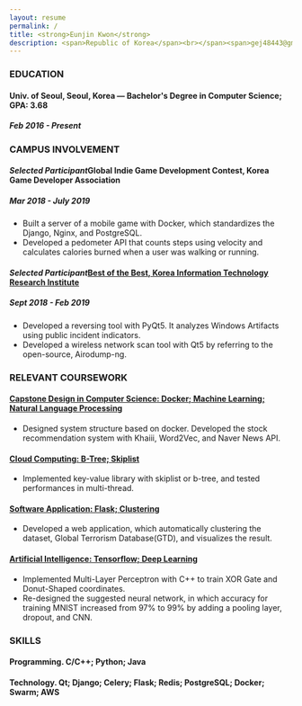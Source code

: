 ```yaml
---
layout: resume
permalink: /
title: <strong>Eunjin Kwon</strong>
description: <span>Republic of Korea</span><br></span><span>gej48443@gmail.com</span><br><a href="https://github.com/ke2ek" style="color:black;">https://github.com/ke2ek</a>
---
```


### EDUCATION

#### **Univ. of Seoul**, Seoul, Korea — Bachelor's Degree in Computer Science; GPA: 3.68

<!-- 나중에 졸업년도,월(풀네임)만 적을 것 -->
##### Feb 2016 - Present

<!-- 대외 활동, PROJECTS 는 자신이 주도한 프로젝트를 의미 -->
### CAMPUS INVOLVEMENT

#### _Selected Participant_**Global Indie Game Development Contest**, Korea Game Developer Association

##### Mar 2018 - July 2019

- Built a server of a mobile game with Docker, which standardizes the Django, Nginx, and PostgreSQL.
- Developed a pedometer API that counts steps using velocity and calculates calories burned when a user was walking or running.

#### _Selected Participant_[**Best of the Best**, Korea Information Technology Research Institute](https://github.com/ke2ek/BoB-7th)

##### Sept 2018 - Feb 2019

- Developed a reversing tool with PyQt5. It analyzes Windows Artifacts using public incident indicators.
- Developed a wireless network scan tool with Qt5 by referring to the open-source, Airodump-ng.

### RELEVANT COURSEWORK

#### [**Capstone Design in Computer Science**: Docker; Machine Learning; Natural Language Processing](https://github.com/ke2ek/CourseProjects/tree/master/2020-1st-Term-Capstone)

- Designed system structure based on docker. Developed the stock recommendation system with Khaiii, Word2Vec, and Naver News API.

#### [**Cloud Computing**: B-Tree; Skiplist](https://github.com/ke2ek/CourseProjects/tree/master/2020-1st-Term-CloudComputing)

- Implemented key-value library with skiplist or b-tree, and tested performances in multi-thread.

#### [**Software Application**: Flask; Clustering](https://github.com/ke2ek/CourseProjects/tree/master/2019-2nd-Term-EngineForGTD)

- Developed a web application, which automatically clustering the dataset, Global Terrorism Database(GTD), and visualizes the result.

#### [**Artificial Intelligence**: Tensorflow; Deep Learning](https://github.com/ke2ek/CourseProjects/tree/master/2019-2nd-Term-basicAI)

- Implemented Multi-Layer Perceptron with C++ to train XOR Gate and Donut-Shaped coordinates.
- Re-designed the suggested neural network, in which accuracy for training MNIST increased from 97% to 99% by adding a pooling layer, dropout, and CNN.

<!-- ### AWARDS

#### **Big Data Linkage Contest**, Univ. of Seoul — _3rd Prize_

##### Oct 2019 - Nov 2019

- Developed a program that visualizes the result of analysis using python with pyqt5. -->

### SKILLS

#### **Programming.** C/C++; Python; Java

#### **Technology.** Qt; Django; Celery; Flask; Redis; PostgreSQL; Docker; Swarm; AWS

<!-- - C++: Intermediate
- Python: Intermediate
- Java: Intermediate
- Docker: Experience in  Swarm. Intermediate
- AWS: Experience in  EC2, Route 53. Intermediate -->
